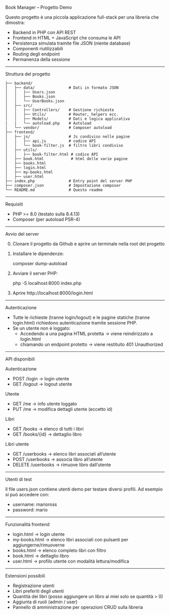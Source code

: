 Book Manager – Progetto Demo

Questo progetto è una piccola applicazione full-stack per una libreria che dimostra: 
- Backend in PHP con API REST 
- Frontend in HTML + JavaScript che consuma le API 
- Persistenza simulata tramite file JSON (niente database)
- Componenti riutilizzabili
- Routing degli endpoint
- Permanenza della sessione

------------------------------------------------------------------------

Struttura del progetto

    ├── backend/
    │   ├── data/               # Dati in formato JSON
    │   │   ├── Users.json
    │   │   ├── Books.json
    │   │   └── UserBooks.json
    │   ├── src/
    │   │   ├── Controllers/    # Gestione richieste
    │   │   ├── Utils/          # Router, helpers ecc.
    │   │   ├── Models/         # Dati e logica applicativa
    |   |   └── autoload.php    # Autoload
    │   └── vendor/             # Composer autoload
    ├── frontend/
    │   ├── js/                 # Js condiviso nelle pagine
    │   │   ├── api.js          # codice API
    │   │   └── book-filter.js  # filtro libri condiviso
    │   ├── utils/
    │   │   ├── book-filter.html # codice API
    │   ├── book.html            # html delle varie pagine
    │   ├── books.html
    │   ├── login.html
    │   ├── my-books.html
    │   ├── user.html
    ├── index.php               # Entry point del server PHP
    ├── composer.json           # Impostazione composer
    └── README.md               # Questo readme

------------------------------------------------------------------------

Requisiti

-   PHP >= 8.0 (testato sulla 8.4.13)
-   Composer (per autoload PSR-4)

------------------------------------------------------------------------

Avvio del server

0. Clonare il progetto da Github e aprire un terminale nella root del progetto

1.  Installare le dipendenze:

    composer dump-autoload

2.  Avviare il server PHP:

    php -S localhost:8000 index.php

3.  Aprire http://localhost:8000/login.html

------------------------------------------------------------------------

Autenticazione

- Tutte le richieste (tranne login/logout) e le pagine statiche (tranne login.html) richiedono autenticazione tramite sessione PHP.
- Se un utente non è loggato:
    -   Accedendo a una pagina HTML protetta → viene reindirizzato a login.html
    -   chiamando un endpoint protetto → viene restituito 401 Unauthorized

------------------------------------------------------------------------

API disponibili

Autenticazione

-   POST /login → login utente
-   GET /logout → logout utente

Utente

-   GET /me → info utente loggato
-   PUT /me → modifica dettagli utente (eccetto id)

Libri

-   GET /books → elenco di tutti i libri
-   GET /books/{id} → dettaglio libro

Libri utente

-   GET /userbooks → elenco libri associati all’utente
-   POST /userbooks → associa libro all’utente
-   DELETE /userbooks → rimuove libro dall’utente

------------------------------------------------------------------------

Utenti di test

Il file users.json contiene utenti demo per testare diversi profili.
Ad esempio si può accedere con:
- username: marioross
- password: mario

------------------------------------------------------------------------

Funzionalità frontend

-   login.html → login utente
-   my-books.html → elenco libri associati con pulsanti per aggiungerne/rimuoverne
-   books.html → elenco completo libri con filtro
-   book.html → dettaglio libro
-   user.html → profilo utente con modalità lettura/modifica

------------------------------------------------------------------------

Estensioni possibili

-   Registrazione utenti
-   Libri preferiti degli utenti
-   Quantità dei libri (posso aggiungere un libro ai miei solo se quantità > 0)
-   Aggiunta di ruoli (admin / user)
-   Pannello di amministrazione per operazioni CRUD sulla libreria
